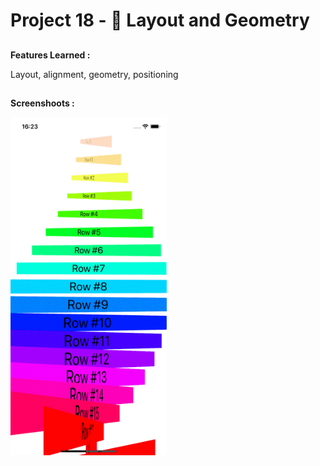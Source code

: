 # Project 18 - 📐  Layout and Geometry 

##

**Features Learned :**

Layout, alignment, geometry, positioning

##

**Screenshoots :**

<img src="screenshot/screenshot1.gif" width="250"/>
